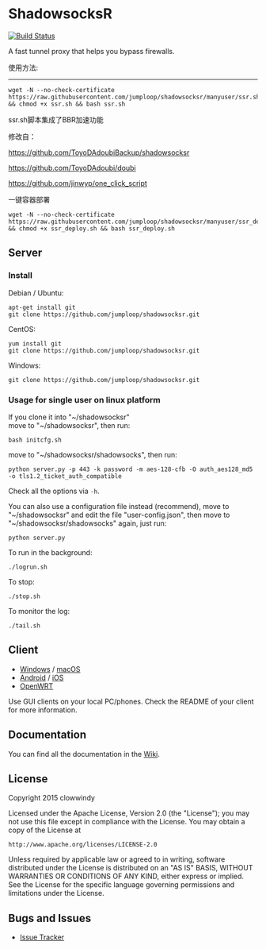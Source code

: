 ShadowsocksR
===========

[![Build Status]][Travis CI]

A fast tunnel proxy that helps you bypass firewalls.

使用方法:

------

```shell
wget -N --no-check-certificate https://raw.githubusercontent.com/jumploop/shadowsocksr/manyuser/ssr.sh && chmod +x ssr.sh && bash ssr.sh

```
ssr.sh脚本集成了BBR加速功能


修改自：

https://github.com/ToyoDAdoubiBackup/shadowsocksr

https://github.com/ToyoDAdoubi/doubi


https://github.com/jinwyp/one_click_script


一键容器部署
```shell
wget -N --no-check-certificate https://raw.githubusercontent.com/jumploop/shadowsocksr/manyuser/ssr_deploy.sh && chmod +x ssr_deploy.sh && bash ssr_deploy.sh

```

Server
------

### Install

Debian / Ubuntu:

    apt-get install git
    git clone https://github.com/jumploop/shadowsocksr.git

CentOS:

    yum install git
    git clone https://github.com/jumploop/shadowsocksr.git

Windows:

    git clone https://github.com/jumploop/shadowsocksr.git

### Usage for single user on linux platform

If you clone it into "~/shadowsocksr"  
move to "~/shadowsocksr", then run:

    bash initcfg.sh

move to "~/shadowsocksr/shadowsocks", then run:

    python server.py -p 443 -k password -m aes-128-cfb -O auth_aes128_md5 -o tls1.2_ticket_auth_compatible

Check all the options via `-h`.

You can also use a configuration file instead (recommend), move to "~/shadowsocksr" and edit the file "user-config.json", then move to "~/shadowsocksr/shadowsocks" again, just run:

    python server.py

To run in the background:

    ./logrun.sh

To stop:

    ./stop.sh

To monitor the log:

    ./tail.sh


Client
------

* [Windows] / [macOS]
* [Android] / [iOS]
* [OpenWRT]

Use GUI clients on your local PC/phones. Check the README of your client
for more information.

Documentation
-------------

You can find all the documentation in the [Wiki].

License
-------

Copyright 2015 clowwindy

Licensed under the Apache License, Version 2.0 (the "License"); you may
not use this file except in compliance with the License. You may obtain
a copy of the License at

    http://www.apache.org/licenses/LICENSE-2.0

Unless required by applicable law or agreed to in writing, software
distributed under the License is distributed on an "AS IS" BASIS, WITHOUT
WARRANTIES OR CONDITIONS OF ANY KIND, either express or implied. See the
License for the specific language governing permissions and limitations
under the License.

Bugs and Issues
----------------

* [Issue Tracker]



[Android]:           https://github.com/shadowsocksr/shadowsocksr-android
[Build Status]:      https://travis-ci.org/shadowsocksr/shadowsocksr.svg?branch=manyuser
[Debian sid]:        https://packages.debian.org/unstable/python/shadowsocks
[iOS]:               https://github.com/shadowsocks/shadowsocks-iOS/wiki/Help
[Issue Tracker]:     https://github.com/shadowsocksr/shadowsocksr/issues?state=open
[OpenWRT]:           https://github.com/shadowsocks/openwrt-shadowsocks
[macOS]:             https://github.com/shadowsocksr/ShadowsocksX-NG
[Travis CI]:         https://travis-ci.org/shadowsocksr/shadowsocksr
[Windows]:           https://github.com/shadowsocksr/shadowsocksr-csharp
[Wiki]:              https://github.com/breakwa11/shadowsocks-rss/wiki

